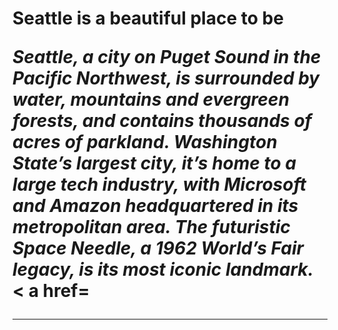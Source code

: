 
<!DOCTYPE html>
<html>
<head>
<title></title>
</head>
  <h1><strong Seattle 206 </h1></strong<
    <p> Seattle is a beautiful place to be </p>

<body>
<i>Seattle, a city on Puget Sound in the Pacific Northwest, is surrounded by water, mountains and evergreen forests, and contains thousands of acres of parkland. Washington State’s largest city, it’s home to a large tech industry, with Microsoft and Amazon headquartered in its metropolitan area. The futuristic Space Needle, a 1962 World’s Fair legacy, is its most iconic landmark.</i>
</body>
< a href= 

</a>

<hr />
<a href="



</html>


